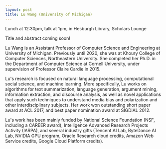 ```yaml
---
layout: post
title: Lu Wang (University of Michigan)
---
```


Lunch at 12:30pm, talk at 1pm, in Hesburgh Library, Scholars Lounge

Title and abstract coming soon!

Lu Wang is an Assistant Professor of Computer Science and Engineering at University of Michigan. Previously until 2020, she was at Khoury College of Computer Sciences, Northeastern University. She completed her Ph.D. in the Department of Computer Science at Cornell University, under supervision of Professor Claire Cardie in 2015.

Lu's research is focused on natural language processing, computational social science, and machine learning. More specifically, Lu works on algorithms for text summarization, language generation, argument mining, information extraction, and discourse analysis, as well as novel applications that apply such techniques to understand media bias and polarization and other interdisciplinary subjects. Her work won outstanding short paper award at ACL 2017, and best paper nomination award at SIGDIAL 2012.

Lu's work has been mainly funded by National Science Foundation (NSF, including a CAREER award), Intelligence Advanced Research Projects Activity (IARPA), and several industry gifts (Tencent AI Lab, ByteDance AI Lab, NVIDIA GPU program, Oracle Research cloud credits, Amazon Web Service credits, Google Cloud Platform credits).


